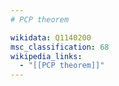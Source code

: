 ```yaml
---
# PCP theorem

wikidata: Q1140200
msc_classification: 68
wikipedia_links:
  - "[[PCP theorem]]"
---
```

